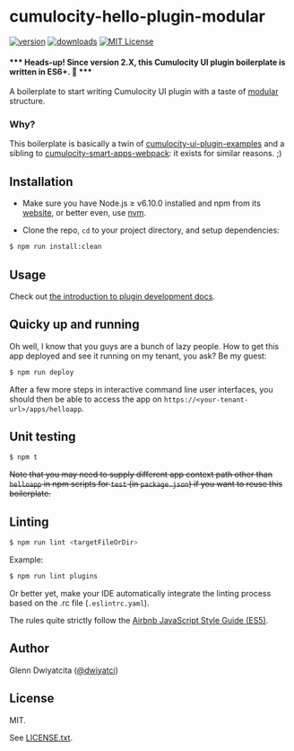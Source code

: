 # cumulocity-hello-plugin-modular

[![version](https://img.shields.io/npm/v/cumulocity-hello-plugin-modular.svg)](https://www.npmjs.com/package/cumulocity-hello-plugin-modular)
[![downloads](https://img.shields.io/npm/dt/cumulocity-hello-plugin-modular.svg)](http://npm-stat.com/charts.html?package=cumulocity-hello-plugin-modular)
[![MIT License](https://img.shields.io/github/license/mashape/apistatus.svg)](https://raw.githubusercontent.com/dwiyatci/cumulocity-hello-plugin-modular/master/LICENSE.txt)

#### *** Heads-up! Since version 2.X, this Cumulocity UI plugin boilerplate is written in ES6+. :tada: ***

A boilerplate to start writing Cumulocity UI plugin with a taste of [modular](https://github.com/johnpapa/angular-styleguide/blob/master/a1/README.md#folders-by-feature-structure) structure.

### Why?
This boilerplate is basically a twin of [cumulocity-ui-plugin-examples](https://bitbucket.org/m2m/cumulocity-ui-plugin-examples) and a sibling to [cumulocity-smart-apps-webpack](https://github.com/dwiyatci/cumulocity-smart-apps-webpack): it exists for similar reasons. ;)

## Installation
* Make sure you have Node.js ≥ v6.10.0 installed and npm from its [website](https://nodejs.org), or better even, use [nvm](https://github.com/creationix/nvm).

* Clone the repo, `cd` to your project directory, and setup dependencies:

```bash
$ npm run install:clean
```

## Usage
Check out [the introduction to plugin development docs](http://cumulocity.com/guides/web/introduction/).

## Quicky up and running
Oh well, I know that you guys are a bunch of lazy people. How to get this app deployed and see it running on my tenant, you ask? Be my guest:

```bash
$ npm run deploy
```

After a few more steps in interactive command line user interfaces, you should then be able to access the app on `https://<your-tenant-url>/apps/helloapp`.

## Unit testing
```bash
$ npm t
```

~~Note that you may need to supply different app context path other than `helloapp` in npm scripts for `test` (in `package.json`) if you want to reuse this boilerplate.~~

## Linting
```bash
$ npm run lint <targetFileOrDir>
```

Example:
```bash
$ npm run lint plugins
```

Or better yet, make your IDE automatically integrate the linting process based on the .rc file (`.eslintrc.yaml`).

The rules quite strictly follow the [Airbnb JavaScript Style Guide (ES5)](https://github.com/airbnb/javascript/tree/es5-deprecated/es5).

## Author
Glenn Dwiyatcita ([@dwiyatci](http://tiny.cc/dwiyatci))

## License
MIT.

See [LICENSE.txt](LICENSE.txt).

